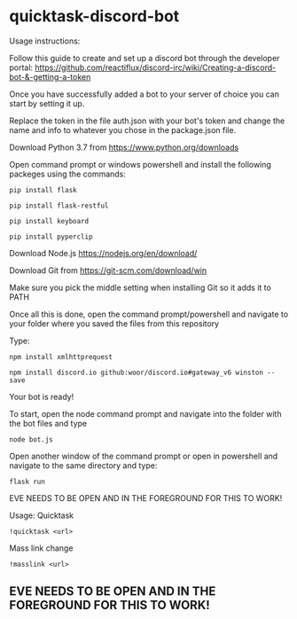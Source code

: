 # quicktask-discord-bot

Usage instructions:

Follow this guide to create and set up a discord bot through the developer portal:
https://github.com/reactiflux/discord-irc/wiki/Creating-a-discord-bot-&-getting-a-token

Once you have successfully added a bot to your server of choice you can start by setting it up.

Replace the token in the file auth.json with your bot's token and change the name and info to whatever you chose in the package.json file.


Download Python 3.7 from https://www.python.org/downloads


 Open command prompt or windows powershell and install the following packeges using the commands:
 
 
`pip install flask`

`pip install flask-restful`

`pip install keyboard`

`pip install pyperclip`





Download Node.js https://nodejs.org/en/download/

Download Git from https://git-scm.com/download/win

Make sure you pick the middle setting when installing Git so it adds it to PATH


Once all this is done, open the command prompt/powershell and navigate to your folder where you saved the files from this repository

Type:

`npm install xmlhttprequest`

`npm install discord.io github:woor/discord.io#gateway_v6 winston --save`



Your bot is ready!


 To start, open the node command prompt and navigate into the folder with the bot files and type
 
`node bot.js`


 Open another window of the command prompt or open in powershell and navigate to the same directory and type:
 
 
`flask run`


 EVE NEEDS TO BE OPEN AND IN THE FOREGROUND FOR THIS TO WORK!

Usage:
Quicktask

`!quicktask <url>`

Mass link change

`!masslink <url>`

EVE NEEDS TO BE OPEN AND IN THE FOREGROUND FOR THIS TO WORK!
---


